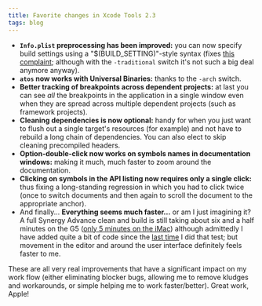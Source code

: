 ```yaml
---
title: Favorite changes in Xcode Tools 2.3
tags: blog
---
```


-   **`Info.plist` preprocessing has been improved:** you can now specify build settings using a "\$(BUILD_SETTING)"-style syntax (fixes [this complaint](http://www.wincent.com/a/about/wincent/weblog/archives/2006/05/urls_in_preproc.php); although with the `-traditional` switch it's not such a big deal anymore anyway).
-   **`atos` now works with Universal Binaries:** thanks to the `-arch` switch.
-   **Better tracking of breakpoints across dependent projects:** at last you can see _all_ the breakpoints in the application in a single window even when they are spread across multiple dependent projects (such as framework projects).
-   **Cleaning dependencies is now optional:** handy for when you just want to flush out a single target's resources (for example) and not have to rebuild a long chain of dependencies. You can also elect to skip cleaning precompiled headers.
-   **Option-double-click now works on symbols names in documentation windows:** making it much, much faster to zoom around the documentation.
-   **Clicking on symbols in the API listing now requires only a single click:** thus fixing a long-standing regression in which you had to click twice (once to switch documents and then again to scroll the document to the appropriate anchor).
-   And finally... **Everything seems much faster...** or am I just imagining it? A full Synergy Advance clean and build is still taking about six and a half minutes on the G5 ([only 5 minutes on the iMac](http://www.wincent.com/a/about/wincent/weblog/archives/2006/05/imac_memory_upg.php)) although admittedly I have added quite a bit of code since the [last time](http://www.wincent.com/a/about/wincent/weblog/archives/2006/03/automated_strip.php) I did that test; but movement in the editor and around the user interface definitely feels faster to me.

These are all very real improvements that have a significant impact on my work flow (either eliminating blocker bugs, allowing me to remove kludges and workarounds, or simple helping me to work faster/better). Great work, Apple!
